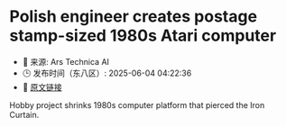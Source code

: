 # Polish engineer creates postage stamp-sized 1980s Atari computer
- 📅 来源: Ars Technica AI
- 🕒 发布时间（东八区）: 2025-06-04 04:22:36
- 🔗 [原文链接](https://arstechnica.com/gadgets/2025/06/polish-engineer-creates-postage-stamp-sized-1980s-atari-computer/)

Hobby project shrinks 1980s computer platform that pierced the Iron Curtain.